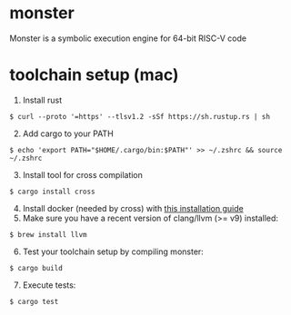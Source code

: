 # monster
Monster is a symbolic execution engine for 64-bit RISC-V code

# toolchain setup (mac)

1. Install rust
```
$ curl --proto '=https' --tlsv1.2 -sSf https://sh.rustup.rs | sh
```
2. Add cargo to your PATH
```
$ echo 'export PATH="$HOME/.cargo/bin:$PATH"' >> ~/.zshrc && source ~/.zshrc
```
3. Install tool for cross compilation
```
$ cargo install cross
```
4. Install docker (needed by cross) with [this installation guide](https://docs.docker.com/docker-for-mac/install/)
5. Make sure you have a recent version of clang/llvm (>= v9) installed:
```
$ brew install llvm
```
6. Test your toolchain setup by compiling monster:
```
$ cargo build
```
7. Execute tests:
```
$ cargo test
```
